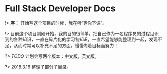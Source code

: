 # Full Stack Developer Docs


!> **序：** 开始写这个项目的时候，我在听“等你下课”。

!>  目前这个项目刚刚开始，我的目的很简单，把自己作为一名程序员的过程见识到的各种知识，一直在碎片化的学习各知识，一直希望能够能整理到一起，发现不足，从而时常可以补充不足的方面。慢慢向着目标而努力！

?> _TODO_ 计划会写两个版本：中文版，英文版。

?> 2018.3.16 整理了部分了目录。
